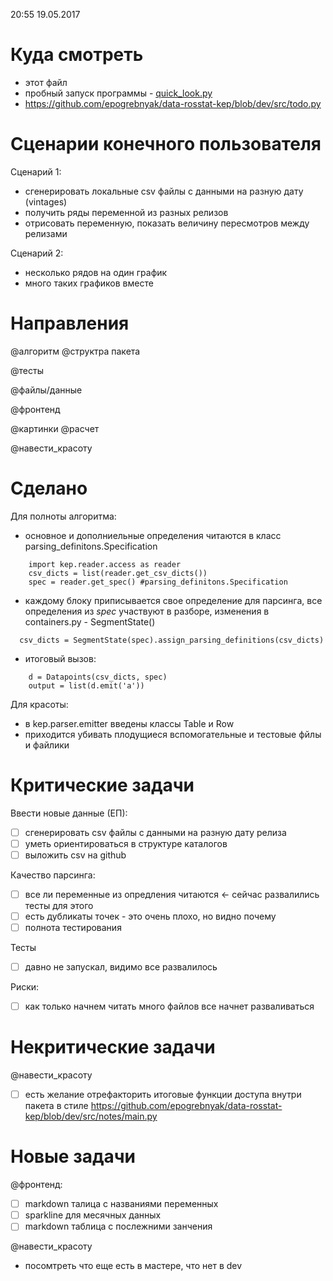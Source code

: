 20:55 19.05.2017

Куда смотреть
=============

- этот файл
- пробный запуск программы - [quick_look.py](https://github.com/epogrebnyak/data-rosstat-kep/blob/dev/src/quick_look.py)
- <https://github.com/epogrebnyak/data-rosstat-kep/blob/dev/src/todo.py>


Сценарии конечного пользователя
===============================

Сценарий 1:
- сгенерировать локальные csv файлы с данными на разную дату (vintages)
- получить ряды переменной из разных релизов 
- отрисовать переменную, показать величину пересмотров между релизами

Сценарий 2:    
- несколько рядов на один график 
- много таких графиков вместе
    
Направления
===========

@алгоритм
@структра пакета

@тесты

@файлы/данные

@фронтенд

@картинки
@расчет

@навести_красоту

Сделано
=======
Для полноты алгоритма:
- основное и дополниельные определения читаются в класс parsing_definitons.Specification

```
    import kep.reader.access as reader
    csv_dicts = list(reader.get_csv_dicts())   
    spec = reader.get_spec() #parsing_definitons.Specification
```
- каждому блоку приписывается свое определение для парсинга, все определения из *spec* участвуют в разборе, 
  изменения в containers.py - SegmentState()
 
```
  csv_dicts = SegmentState(spec).assign_parsing_definitions(csv_dicts)
```
 

- итоговый вызов:  
```
    d = Datapoints(csv_dicts, spec)
    output = list(d.emit('a'))
```

Для красоты: 
- в kep.parser.emitter введены классы Table и Row
- приходится убивать плодущиеся вспомогательные и тестовые фйлы и файлики

Критические задачи
==================
Ввести новые данные (ЕП):
- [ ] сгенерировать csv файлы с данными на разную дату релиза 
- [ ] уметь ориентироваться в структуре каталогов
- [ ] выложить csv на github

Качество парсинга:
- [ ] все ли переменные из опредления читаются <- сейчас развалились тесты для этого
- [ ] есть дубликаты точек - это очень плохо, но видно почему
- [ ] полнота тестирования

Тесты
- [ ] давно не запускал, видимо все развалилось

Риски:
- [ ] как только начнем читать много файлов все начнет разваливаться


Некритические задачи
====================
@навести_красоту
- [ ] есть желание отрефакторить итоговые функции доступа внутри пакета в стиле 
      <https://github.com/epogrebnyak/data-rosstat-kep/blob/dev/src/notes/main.py>

Новые задачи
============
@фронтенд:
- [ ] markdown талица с названиями переменных
- [ ] sparkline для месячных данных
- [ ] markdown таблица с послежними занчения 

@навести_красоту
- посомтреть что еще есть в мастере, что нет в dev

